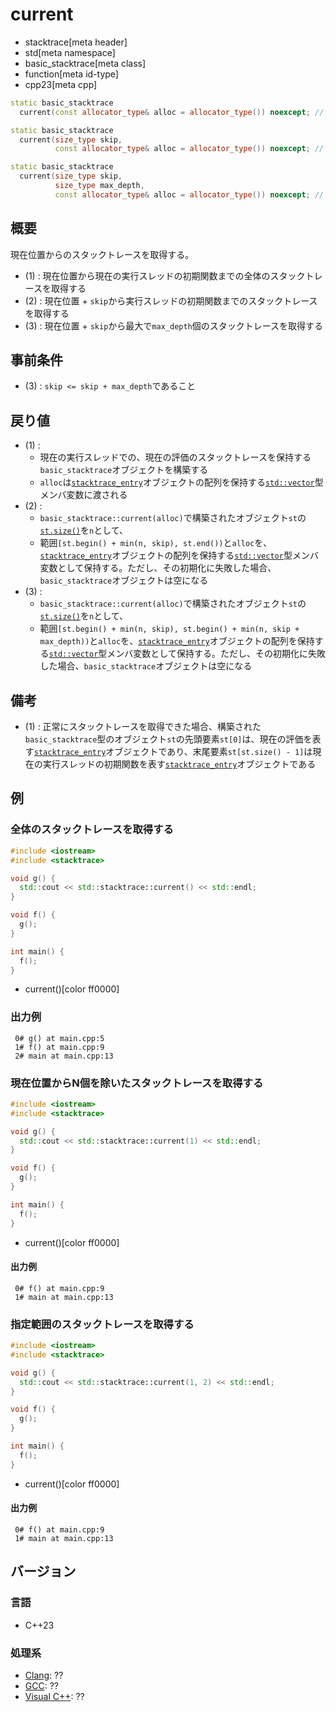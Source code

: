 # current
* stacktrace[meta header]
* std[meta namespace]
* basic_stacktrace[meta class]
* function[meta id-type]
* cpp23[meta cpp]

```cpp
static basic_stacktrace
  current(const allocator_type& alloc = allocator_type()) noexcept; // (1) C++23

static basic_stacktrace
  current(size_type skip,
          const allocator_type& alloc = allocator_type()) noexcept; // (2) C++23

static basic_stacktrace
  current(size_type skip,
          size_type max_depth,
          const allocator_type& alloc = allocator_type()) noexcept; // (3) C++23
```

## 概要
現在位置からのスタックトレースを取得する。

- (1) : 現在位置から現在の実行スレッドの初期関数までの全体のスタックトレースを取得する
- (2) : 現在位置 + `skip`から実行スレッドの初期関数までのスタックトレースを取得する
- (3) : 現在位置 + `skip`から最大で`max_depth`個のスタックトレースを取得する


## 事前条件
- (3) : `skip <= skip + max_depth`であること


## 戻り値
- (1) :
    - 現在の実行スレッドでの、現在の評価のスタックトレースを保持する`basic_stacktrace`オブジェクトを構築する
    - `alloc`は[`stacktrace_entry`](/reference/stacktrace/stacktrace_entry.md.nolink)オブジェクトの配列を保持する[`std::vector`](/reference/vector/vector.md)型メンバ変数に渡される
- (2) :
    - `basic_stacktrace::current(alloc)`で構築されたオブジェクト`st`の[`st.size()`](size.md.nolink)を`n`として、
    - 範囲`[st.begin() + min(n, skip), st.end())`と`alloc`を、[`stacktrace_entry`](/reference/stacktrace/stacktrace_entry.md.nolink)オブジェクトの配列を保持する[`std::vector`](/reference/vector/vector.md)型メンバ変数として保持する。ただし、その初期化に失敗した場合、`basic_stacktrace`オブジェクトは空になる
- (3) :
    - `basic_stacktrace::current(alloc)`で構築されたオブジェクト`st`の[`st.size()`](size.md.nolink)を`n`として、
    - 範囲`[st.begin() + min(n, skip), st.begin() + min(n, skip + max_depth))`と`alloc`を、[`stacktrace_entry`](/reference/stacktrace/stacktrace_entry.md.nolink)オブジェクトの配列を保持する[`std::vector`](/reference/vector/vector.md)型メンバ変数として保持する。ただし、その初期化に失敗した場合、`basic_stacktrace`オブジェクトは空になる


## 備考
- (1) : 正常にスタックトレースを取得できた場合、構築された`basic_stacktrace`型のオブジェクト`st`の先頭要素`st[0]`は、現在の評価を表す[`stacktrace_entry`](/reference/stacktrace/stacktrace_entry.md.nolink)オブジェクトであり、末尾要素`st[st.size() - 1]`は現在の実行スレッドの初期関数を表す[`stacktrace_entry`](/reference/stacktrace/stacktrace_entry.md.nolink)オブジェクトである


## 例
### 全体のスタックトレースを取得する
```cpp example
#include <iostream>
#include <stacktrace>

void g() {
  std::cout << std::stacktrace::current() << std::endl;
}

void f() {
  g();
}

int main() {
  f();
}
```
* current()[color ff0000]

### 出力例
```
 0# g() at main.cpp:5
 1# f() at main.cpp:9
 2# main at main.cpp:13
```

### 現在位置からN個を除いたスタックトレースを取得する
```cpp example
#include <iostream>
#include <stacktrace>

void g() {
  std::cout << std::stacktrace::current(1) << std::endl;
}

void f() {
  g();
}

int main() {
  f();
}
```
* current()[color ff0000]

#### 出力例
```
 0# f() at main.cpp:9
 1# main at main.cpp:13
```

### 指定範囲のスタックトレースを取得する
```cpp example
#include <iostream>
#include <stacktrace>

void g() {
  std::cout << std::stacktrace::current(1, 2) << std::endl;
}

void f() {
  g();
}

int main() {
  f();
}
```
* current()[color ff0000]

#### 出力例
```
 0# f() at main.cpp:9
 1# main at main.cpp:13
```


## バージョン
### 言語
- C++23

### 処理系
- [Clang](/implementation.md#clang): ??
- [GCC](/implementation.md#gcc): ??
- [Visual C++](/implementation.md#visual_cpp): ??
